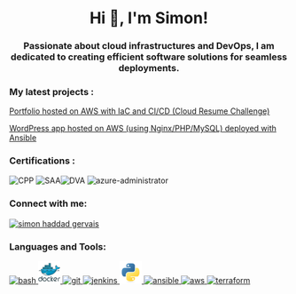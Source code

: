 <h1 align="center">Hi 👋, I'm Simon!</h1>
<h3 align="center">Passionate about cloud infrastructures and DevOps, I am dedicated to creating efficient software solutions for seamless deployments.</h3>


<h3> My latest projects : </h3>

[Portfolio hosted on AWS with IaC and CI/CD (Cloud Resume Challenge)](https://github.com/simonhaddadgervais/portfolio-terraform-jenkins)

[WordPress app hosted on AWS (using Nginx/PHP/MySQL) deployed with Ansible](https://github.com/simonhaddadgervais/wordpress-ansible-nginx)

<h3> Certifications : </h3>


<img src="https://i.postimg.cc/02xYdSV6/cloud-practitionner.webp" alt="CPP" width="100" height="100" /> <img src="https://i.postimg.cc/NjfcRy6B/assoiciate.png" alt="SAA" width="105" height="105" /><img src="https://i.postimg.cc/NfjJ4RzJ/AWS-Developer-Associate-1024x1024.png" alt="DVA" width="112" height="112" /> <img src="https://github.com/user-attachments/assets/1037cca1-b902-4df6-a59a-9a46e7166ac2" alt="azure-administrator" width="105" height="105" />




<h3 align="left">Connect with me:</h3>
<p align="left">
<a href="https://linkedin.com/in/simon-haddad-gervais-30ba87216/" target="blank"><img align="center" src="https://raw.githubusercontent.com/rahuldkjain/github-profile-readme-generator/master/src/images/icons/Social/linked-in-alt.svg" alt="simon haddad gervais" height="30" width="40" /></a>
</p>

<h3 align="left">Languages and Tools:</h3>
<p align="left">
<a href="https://www.gnu.org/software/bash/" target="_blank" rel="noreferrer"> <img src="https://www.vectorlogo.zone/logos/gnu_bash/gnu_bash-icon.svg" alt="bash" width="40" height="40"/> </a>
<a href="https://www.docker.com/" target="_blank" rel="noreferrer"> <img src="https://raw.githubusercontent.com/devicons/devicon/master/icons/docker/docker-original-wordmark.svg" alt="docker" width="40" height="40"/> </a>
<a href="https://git-scm.com/" target="_blank" rel="noreferrer"> <img src="https://www.vectorlogo.zone/logos/git-scm/git-scm-icon.svg" alt="git" width="40" height="40"/> </a>
<a href="https://www.jenkins.io" target="_blank" rel="noreferrer"> <img src="https://www.vectorlogo.zone/logos/jenkins/jenkins-icon.svg" alt="jenkins" width="40" height="40"/> </a>
<a href="https://www.python.org" target="_blank" rel="noreferrer"> <img src="https://raw.githubusercontent.com/devicons/devicon/master/icons/python/python-original.svg" alt="python" width="40" height="40"/> </a>
<a href="https://www.ansible.com/" target="_blank" rel="noreferrer"> <img src="https://i.postimg.cc/NMPFHFxF/Ansible-logo.png" alt="ansible" width="40" height="40"/> </a>
<a href="https://aws.amazon.com/" target="_blank" rel="noreferrer"> <img src="https://i.postimg.cc/kXkVp4zK/aws-1.png" alt="aws" width="50" height="40"/> </a>
<a href="https://www.terraform.io/" target="_blank" rel="noreferrer"> <img src="https://i.postimg.cc/CxMwxp3d/terraform.png" alt="terraform" width="40" height="40"/> </a>
